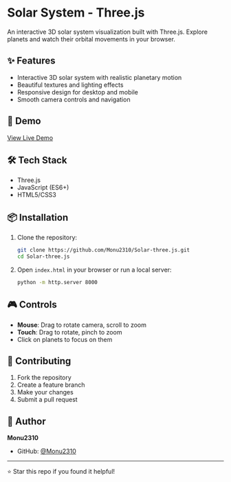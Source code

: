 # Solar System - Three.js

An interactive 3D solar system visualization built with Three.js. Explore planets and watch their orbital movements in your browser.

## ✨ Features

- Interactive 3D solar system with realistic planetary motion
- Beautiful textures and lighting effects
- Responsive design for desktop and mobile
- Smooth camera controls and navigation

## 🚀 Demo

[View Live Demo](https://solar-three-js-five.vercel.app/)

## 🛠️ Tech Stack

- Three.js
- JavaScript (ES6+)
- HTML5/CSS3

## 📦 Installation

1. Clone the repository:
   ```bash
   git clone https://github.com/Monu2310/Solar-three.js.git
   cd Solar-three.js
   ```

2. Open `index.html` in your browser or run a local server:
   ```bash
   python -m http.server 8000
   ```

## 🎮 Controls

- **Mouse**: Drag to rotate camera, scroll to zoom
- **Touch**: Drag to rotate, pinch to zoom
- Click on planets to focus on them

## 🤝 Contributing

1. Fork the repository
2. Create a feature branch
3. Make your changes
4. Submit a pull request



## 👤 Author

**Monu2310**
- GitHub: [@Monu2310](https://github.com/Monu2310)

---

⭐ Star this repo if you found it helpful!
